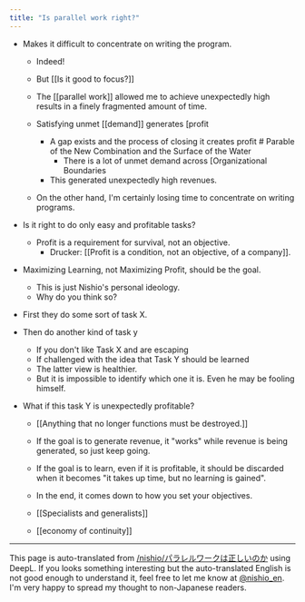 ```yaml
---
title: "Is parallel work right?"
---
```


- Makes it difficult to concentrate on writing the program.
    - Indeed!
    - But [[Is it good to focus?]]

    - The [[parallel work]] allowed me to achieve unexpectedly high results in a finely fragmented amount of time.
    - Satisfying unmet [[demand]] generates [profit
        - A gap exists and the process of closing it creates profit # Parable of the New Combination and the Surface of the Water
            - There is a lot of unmet demand across [Organizational Boundaries
        - This generated unexpectedly high revenues.
    - On the other hand, I'm certainly losing time to concentrate on writing programs.

- Is it right to do only easy and profitable tasks?
    - Profit is a requirement for survival, not an objective.
        - Drucker: [[Profit is a condition, not an objective, of a company]].

- Maximizing Learning, not Maximizing Profit, should be the goal.
    - This is just Nishio's personal ideology.
    - Why do you think so?

- First they do some sort of task X.
- Then do another kind of task y
    - If you don't like Task X and are escaping
    - If challenged with the idea that Task Y should be learned
    - The latter view is healthier.
    - But it is impossible to identify which one it is. Even he may be fooling himself.
- What if this task Y is unexpectedly profitable?

    - [[Anything that no longer functions must be destroyed.]]
    - If the goal is to generate revenue, it "works" while revenue is being generated, so just keep going.
    - If the goal is to learn, even if it is profitable, it should be discarded when it becomes "it takes up time, but no learning is gained".
    - In the end, it comes down to how you set your objectives.

    - [[Specialists and generalists]]
    - [[economy of continuity]]
---
This page is auto-translated from [/nishio/パラレルワークは正しいのか](https://scrapbox.io/nishio/パラレルワークは正しいのか) using DeepL. If you looks something interesting but the auto-translated English is not good enough to understand it, feel free to let me know at [@nishio_en](https://twitter.com/nishio_en). I'm very happy to spread my thought to non-Japanese readers.